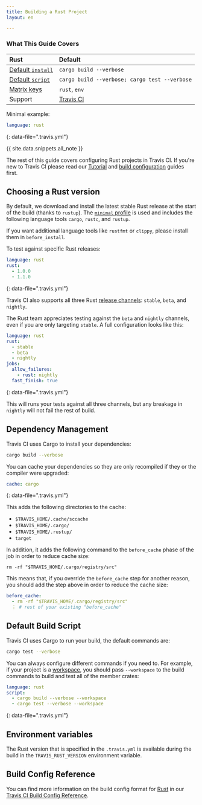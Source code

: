 ```yaml
---
title: Building a Rust Project
layout: en

---
```


### What This Guide Covers

<aside markdown="block" class="ataglance">

| Rust                                        | Default                                       |
|:--------------------------------------------|:----------------------------------------------|
| [Default `install`](#dependency-management) | `cargo build --verbose`                       |
| [Default `script`](#default-build-script)   | `cargo build --verbose; cargo test --verbose` |
| [Matrix keys](#build-matrix)                | `rust`, `env`                                 |
| Support                                     | [Travis CI](mailto:support@travis-ci.com)     |

Minimal example:

```yaml
language: rust
```
{: data-file=".travis.yml"}

</aside>

{{ site.data.snippets.all_note }}

The rest of this guide covers configuring Rust projects in Travis CI. If you're
new to Travis CI please read our [Tutorial](/user/tutorial/) and
[build configuration](/user/customizing-the-build/) guides first.

## Choosing a Rust version

By default, we download and install the latest stable Rust release at the start
of the build (thanks to `rustup`). The [`minimal` profile][profiles] is used
and includes the following language tools `cargo`, `rustc`, and `rustup`.

[profiles]: https://github.com/rust-lang/rustup/blob/master/doc/src/concepts/profiles.md

If you want additional language tools like `rustfmt` or `clippy`, please
install them in `before_install`.

To test against specific Rust releases:

```yaml
language: rust
rust:
  - 1.0.0
  - 1.1.0
```
{: data-file=".travis.yml"}

Travis CI also supports all three Rust [release channels][channels]: `stable`,
`beta`, and `nightly`.

[channels]: https://doc.rust-lang.org/book/appendix-07-nightly-rust.html#choo-choo-release-channels-and-riding-the-trains

The Rust team appreciates testing against the `beta` and `nightly` channels,
even if you are only targeting `stable`. A full configuration looks like this:

```yaml
language: rust
rust:
  - stable
  - beta
  - nightly
jobs:
  allow_failures:
    - rust: nightly
  fast_finish: true
```
{: data-file=".travis.yml"}

This will runs your tests against all three channels, but any breakage in
`nightly` will not fail the rest of build.

## Dependency Management

Travis CI uses Cargo to install your dependencies:

```bash
cargo build --verbose
```

You can cache your dependencies so they are only recompiled if they or the
compiler were upgraded:

```yaml
cache: cargo
```
{: data-file=".travis.yml"}

This adds the following directories to the cache:

- `$TRAVIS_HOME/.cache/sccache`
- `$TRAVIS_HOME/.cargo/`
- `$TRAVIS_HOME/.rustup/`
- `target`

In addition, it adds the following command to the `before_cache`
phase of the job in order to reduce cache size:

    rm -rf "$TRAVIS_HOME/.cargo/registry/src"

This means that, if you override the `before_cache` step for another reason, you should add the step above in order to reduce the cache size:

```yaml
before_cache:
  - rm -rf "$TRAVIS_HOME/.cargo/registry/src"
  ⋮ # rest of your existing "before_cache"
```

## Default Build Script

Travis CI uses Cargo to run your build, the default commands are:

```bash
cargo test --verbose
```

You can always configure different commands if you need to. For example,
if your project is a
[workspace](http://doc.crates.io/manifest.html#the-workspace-section), you
should pass `--workspace` to the build commands to build and test all of the member
crates:

```yaml
language: rust
script:
  - cargo build --verbose --workspace
  - cargo test --verbose --workspace
```
{: data-file=".travis.yml"}

## Environment variables

The Rust version that is specified in the `.travis.yml` is available during the
build in the `TRAVIS_RUST_VERSION` environment variable.

## Build Config Reference

You can find more information on the build config format for [Rust](https://config.travis-ci.com/ref/language/rust) in our [Travis CI Build Config Reference](https://config.travis-ci.com/).
